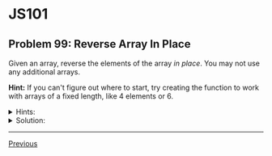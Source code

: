 # JS101
## Problem 99: Reverse Array In Place

Given an array, reverse the elements of the array *in place*. You may not use any additional arrays.

**Hint:** If you can't figure out where to start, try creating the function to work with arrays of a fixed length, like 4 elements or 6.

<details>
<summary>Hints:</summary>

Think about swapping elements from opposite ends of the array. You only need to iterate through half the array, swapping the first element with the last, the second with the second-to-last, and so on.

</details>

<details>
<summary>Solution:</summary>

```js
function reverse(arr) {
  for (let idx = 0; idx < arr.length / 2; idx += 1) {
    let currentElem = arr[idx];
    let oppositeElem = arr[arr.length - idx - 1];
    arr[idx] = oppositeElem;
    arr[arr.length - idx - 1] = currentElem;
  }
}

// Alternative using destructuring
function reverse(arr) {
  for (let idx = 0; idx < arr.length / 2; idx += 1) {
    let oppositeIdx = arr.length - idx - 1;
    [arr[idx], arr[oppositeIdx]] = [arr[oppositeIdx], arr[idx]];
  }
}
```

**Explanation:**

The key insight is that we only need to iterate through half the array. For each element in the first half, we swap it with its corresponding element in the second half:

```
Initial: [1, 2, 3, 4, 5]
         
Iteration 0: idx = 0, opposite = 4
  Swap arr[0] and arr[4]: [5, 2, 3, 4, 1]

Iteration 1: idx = 1, opposite = 3
  Swap arr[1] and arr[3]: [5, 4, 3, 2, 1]

Stop at idx = 2 (halfway point)
```

**Why `arr.length / 2`?**
- If we went to `arr.length`, we'd swap everything twice (back to original)
- For odd-length arrays, the middle element stays in place (correct)
- For even-length arrays, we swap each pair exactly once (correct)

**Testing:**

```js
let arr1 = [1, 2, 3, 4, 5];
reverse(arr1);
console.log(arr1);  // [5, 4, 3, 2, 1]

let arr2 = [1, 2, 3, 4];
reverse(arr2);
console.log(arr2);  // [4, 3, 2, 1]

let arr3 = ['a', 'b', 'c'];
reverse(arr3);
console.log(arr3);  // ['c', 'b', 'a']
```

**Note:** JavaScript arrays have a built-in `reverse()` method that does this, but implementing it ourselves helps understand in-place algorithms and array manipulation.

</details>

---

[Previous](98.md)

